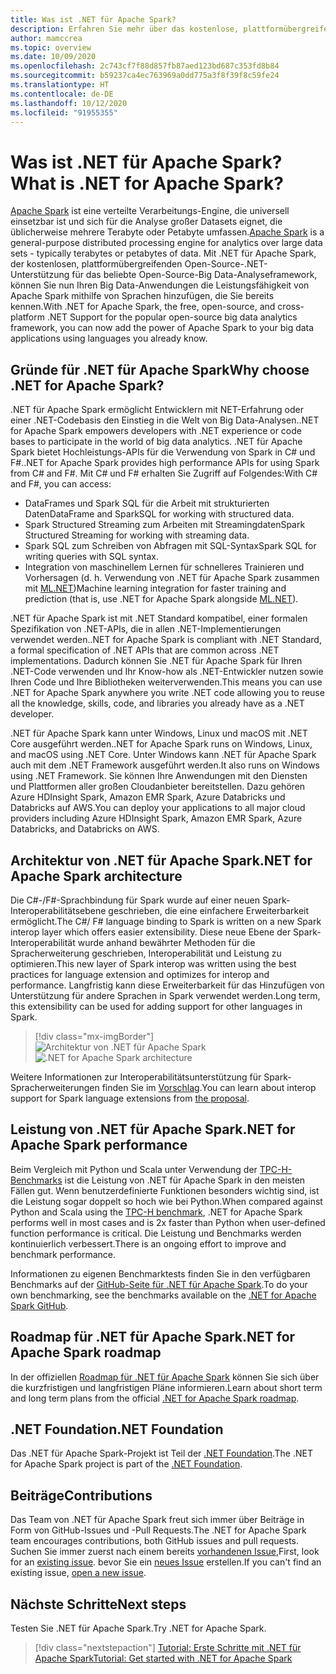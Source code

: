 ```yaml
---
title: Was ist .NET für Apache Spark?
description: Erfahren Sie mehr über das kostenlose, plattformübergreifende und für Big Data Analytics geeignete Open-Source-Framework .NET für Apache Spark, mit dem Sie Spark für Ihren .NET-Code verwenden können.
author: mamccrea
ms.topic: overview
ms.date: 10/09/2020
ms.openlocfilehash: 2c743cf7f88d857fb87aed123bd687c353fd8b84
ms.sourcegitcommit: b59237ca4ec763969a0dd775a3f8f39f8c59fe24
ms.translationtype: HT
ms.contentlocale: de-DE
ms.lasthandoff: 10/12/2020
ms.locfileid: "91955355"
---
```

# <a name="what-is-net-for-apache-spark"></a><span data-ttu-id="b15b2-103">Was ist .NET für Apache Spark?</span><span class="sxs-lookup"><span data-stu-id="b15b2-103">What is .NET for Apache Spark?</span></span>

<span data-ttu-id="b15b2-104">[Apache Spark](what-is-spark.md) ist eine verteilte Verarbeitungs-Engine, die universell einsetzbar ist und sich für die Analyse großer Datasets eignet, die üblicherweise mehrere Terabyte oder Petabyte umfassen.</span><span class="sxs-lookup"><span data-stu-id="b15b2-104">[Apache Spark](what-is-spark.md) is a general-purpose distributed processing engine for analytics over large data sets - typically terabytes or petabytes of data.</span></span> <span data-ttu-id="b15b2-105">Mit .NET für Apache Spark, der kostenlosen, plattformübergreifenden Open-Source-.NET-Unterstützung für das beliebte Open-Source-Big Data-Analyseframework, können Sie nun Ihren Big Data-Anwendungen die Leistungsfähigkeit von Apache Spark mithilfe von Sprachen hinzufügen, die Sie bereits kennen.</span><span class="sxs-lookup"><span data-stu-id="b15b2-105">With .NET for Apache Spark, the free, open-source, and cross-platform .NET Support for the popular open-source big data analytics framework, you can now add the power of Apache Spark to your big data applications using languages you already know.</span></span>

## <a name="why-choose-net-for-apache-spark"></a><span data-ttu-id="b15b2-106">Gründe für .NET für Apache Spark</span><span class="sxs-lookup"><span data-stu-id="b15b2-106">Why choose .NET for Apache Spark?</span></span>

<span data-ttu-id="b15b2-107">.NET für Apache Spark ermöglicht Entwicklern mit NET-Erfahrung oder einer .NET-Codebasis den Einstieg in die Welt von Big Data-Analysen.</span><span class="sxs-lookup"><span data-stu-id="b15b2-107">.NET for Apache Spark empowers developers with .NET experience or code bases to participate in the world of big data analytics.</span></span> <span data-ttu-id="b15b2-108">.NET für Apache Spark bietet Hochleistungs-APIs für die Verwendung von Spark in C# und F#.</span><span class="sxs-lookup"><span data-stu-id="b15b2-108">.NET for Apache Spark provides high performance APIs for using Spark from C# and F#.</span></span> <span data-ttu-id="b15b2-109">Mit C# und F# erhalten Sie Zugriff auf Folgendes:</span><span class="sxs-lookup"><span data-stu-id="b15b2-109">With C# and F#, you can access:</span></span>

* <span data-ttu-id="b15b2-110">DataFrames und Spark SQL für die Arbeit mit strukturierten Daten</span><span class="sxs-lookup"><span data-stu-id="b15b2-110">DataFrame and SparkSQL for working with structured data.</span></span>
* <span data-ttu-id="b15b2-111">Spark Structured Streaming zum Arbeiten mit Streamingdaten</span><span class="sxs-lookup"><span data-stu-id="b15b2-111">Spark Structured Streaming for working with streaming data.</span></span>
* <span data-ttu-id="b15b2-112">Spark SQL zum Schreiben von Abfragen mit SQL-Syntax</span><span class="sxs-lookup"><span data-stu-id="b15b2-112">Spark SQL for writing queries with SQL syntax.</span></span>
* <span data-ttu-id="b15b2-113">Integration von maschinellem Lernen für schnelleres Trainieren und Vorhersagen (d. h. Verwendung von .NET für Apache Spark zusammen mit [ML.NET](https://dot.net/ml))</span><span class="sxs-lookup"><span data-stu-id="b15b2-113">Machine learning integration for faster training and prediction (that is, use .NET for Apache Spark alongside [ML.NET](https://dot.net/ml)).</span></span>

<span data-ttu-id="b15b2-114">.NET für Apache Spark ist mit .NET Standard kompatibel, einer formalen Spezifikation von .NET-APIs, die in allen .NET-Implementierungen verwendet werden.</span><span class="sxs-lookup"><span data-stu-id="b15b2-114">.NET for Apache Spark is compliant with .NET Standard, a formal specification of .NET APIs that are common across .NET implementations.</span></span> <span data-ttu-id="b15b2-115">Dadurch können Sie .NET für Apache Spark für Ihren .NET-Code verwenden und Ihr Know-how als .NET-Entwickler nutzen sowie Ihren Code und Ihre Bibliotheken weiterverwenden.</span><span class="sxs-lookup"><span data-stu-id="b15b2-115">This means you can use .NET for Apache Spark anywhere you write .NET code allowing you to reuse all the knowledge, skills, code, and libraries you already have as a .NET developer.</span></span>

<span data-ttu-id="b15b2-116">.NET für Apache Spark kann unter Windows, Linux und macOS mit .NET Core ausgeführt werden.</span><span class="sxs-lookup"><span data-stu-id="b15b2-116">.NET for Apache Spark runs on Windows, Linux, and macOS using .NET Core.</span></span> <span data-ttu-id="b15b2-117">Unter Windows kann .NET für Apache Spark auch mit dem .NET Framework ausgeführt werden.</span><span class="sxs-lookup"><span data-stu-id="b15b2-117">It also runs on Windows using .NET Framework.</span></span> <span data-ttu-id="b15b2-118">Sie können Ihre Anwendungen mit den Diensten und Plattformen aller großen Cloudanbieter bereitstellen. Dazu gehören Azure HDInsight Spark, Amazon EMR Spark, Azure Databricks und Databricks auf AWS.</span><span class="sxs-lookup"><span data-stu-id="b15b2-118">You can deploy your applications to all major cloud providers including Azure HDInsight Spark, Amazon EMR Spark, Azure Databricks, and Databricks on AWS.</span></span>

## <a name="net-for-apache-spark-architecture"></a><span data-ttu-id="b15b2-119">Architektur von .NET für Apache Spark</span><span class="sxs-lookup"><span data-stu-id="b15b2-119">.NET for Apache Spark architecture</span></span>

<span data-ttu-id="b15b2-120">Die C#-/F#-Sprachbindung für Spark wurde auf einer neuen Spark-Interoperabilitätsebene geschrieben, die eine einfachere Erweiterbarkeit ermöglicht.</span><span class="sxs-lookup"><span data-stu-id="b15b2-120">The C#/ F# language binding to Spark is written on a new Spark interop layer which offers easier extensibility.</span></span> <span data-ttu-id="b15b2-121">Diese neue Ebene der Spark-Interoperabilität wurde anhand bewährter Methoden für die Spracherweiterung geschrieben, Interoperabilität und Leistung zu optimieren.</span><span class="sxs-lookup"><span data-stu-id="b15b2-121">This new layer of Spark interop was written using the best practices for language extension and optimizes for interop and performance.</span></span> <span data-ttu-id="b15b2-122">Langfristig kann diese Erweiterbarkeit für das Hinzufügen von Unterstützung für andere Sprachen in Spark verwendet werden.</span><span class="sxs-lookup"><span data-stu-id="b15b2-122">Long term, this extensibility can be used for adding support for other languages in Spark.</span></span>

> [!div class="mx-imgBorder"]
> <span data-ttu-id="b15b2-123">![Architektur von .NET für Apache Spark](media/dotnet-spark-architecture.png)</span><span class="sxs-lookup"><span data-stu-id="b15b2-123">![.NET for Apache Spark architecture](media/dotnet-spark-architecture.png)</span></span>

<span data-ttu-id="b15b2-124">Weitere Informationen zur Interoperabilitätsunterstützung für Spark-Spracherweiterungen finden Sie im [Vorschlag](https://issues.apache.org/jira/browse/SPARK-26257).</span><span class="sxs-lookup"><span data-stu-id="b15b2-124">You can learn about interop support for Spark language extensions from [the proposal](https://issues.apache.org/jira/browse/SPARK-26257).</span></span>

## <a name="net-for-apache-spark-performance"></a><span data-ttu-id="b15b2-125">Leistung von .NET für Apache Spark</span><span class="sxs-lookup"><span data-stu-id="b15b2-125">.NET for Apache Spark performance</span></span>

<span data-ttu-id="b15b2-126">Beim Vergleich mit Python und Scala unter Verwendung der [TPC-H-Benchmarks](http://www.tpc.org/tpch/) ist die Leistung von .NET für Apache Spark in den meisten Fällen gut. Wenn benutzerdefinierte Funktionen besonders wichtig sind, ist die Leistung sogar doppelt so hoch wie bei Python.</span><span class="sxs-lookup"><span data-stu-id="b15b2-126">When compared against Python and Scala using the [TPC-H benchmark](http://www.tpc.org/tpch/), .NET for Apache Spark performs well in most cases and is 2x faster than Python when user-defined function performance is critical.</span></span> <span data-ttu-id="b15b2-127">Die Leistung und Benchmarks werden kontinuierlich verbessert.</span><span class="sxs-lookup"><span data-stu-id="b15b2-127">There is an ongoing effort to improve and benchmark performance.</span></span>

<span data-ttu-id="b15b2-128">Informationen zu eigenen Benchmarktests finden Sie in den verfügbaren Benchmarks auf der [GitHub-Seite für .NET für Apache Spark](https://github.com/dotnet/spark/tree/master/benchmark).</span><span class="sxs-lookup"><span data-stu-id="b15b2-128">To do your own benchmarking, see the benchmarks available on the [.NET for Apache Spark GitHub](https://github.com/dotnet/spark/tree/master/benchmark).</span></span>

## <a name="net-for-apache-spark-roadmap"></a><span data-ttu-id="b15b2-129">Roadmap für .NET für Apache Spark</span><span class="sxs-lookup"><span data-stu-id="b15b2-129">.NET for Apache Spark roadmap</span></span>

<span data-ttu-id="b15b2-130">In der offiziellen [Roadmap für .NET für Apache Spark](https://github.com/dotnet/spark/blob/master/ROADMAP.md) können Sie sich über die kurzfristigen und langfristigen Pläne informieren.</span><span class="sxs-lookup"><span data-stu-id="b15b2-130">Learn about short term and long term plans from the official [.NET for Apache Spark roadmap](https://github.com/dotnet/spark/blob/master/ROADMAP.md).</span></span>

## <a name="net-foundation"></a><span data-ttu-id="b15b2-131">.NET Foundation</span><span class="sxs-lookup"><span data-stu-id="b15b2-131">.NET Foundation</span></span>

<span data-ttu-id="b15b2-132">Das .NET für Apache Spark-Projekt ist Teil der [.NET Foundation](https://www.dotnetfoundation.org/).</span><span class="sxs-lookup"><span data-stu-id="b15b2-132">The .NET for Apache Spark project is part of the [.NET Foundation](https://www.dotnetfoundation.org/).</span></span>

## <a name="contributions"></a><span data-ttu-id="b15b2-133">Beiträge</span><span class="sxs-lookup"><span data-stu-id="b15b2-133">Contributions</span></span>

<span data-ttu-id="b15b2-134">Das Team von .NET für Apache Spark freut sich immer über Beiträge in Form von GitHub-Issues und -Pull Requests.</span><span class="sxs-lookup"><span data-stu-id="b15b2-134">The .NET for Apache Spark team encourages contributions, both GitHub issues and pull requests.</span></span> <span data-ttu-id="b15b2-135">Suchen Sie immer zuerst nach einem bereits [vorhandenen Issue](https://github.com/dotnet/spark/issues),</span><span class="sxs-lookup"><span data-stu-id="b15b2-135">First, look for an [existing issue](https://github.com/dotnet/spark/issues).</span></span> <span data-ttu-id="b15b2-136">bevor Sie ein [neues Issue](https://github.com/dotnet/spark/issues?utf8=%E2%9C%93&q=is%3Aissue+is%3Aopen+) erstellen.</span><span class="sxs-lookup"><span data-stu-id="b15b2-136">If you can't find an existing issue, [open a new issue](https://github.com/dotnet/spark/issues?utf8=%E2%9C%93&q=is%3Aissue+is%3Aopen+).</span></span>

## <a name="next-steps"></a><span data-ttu-id="b15b2-137">Nächste Schritte</span><span class="sxs-lookup"><span data-stu-id="b15b2-137">Next steps</span></span>

<span data-ttu-id="b15b2-138">Testen Sie .NET für Apache Spark.</span><span class="sxs-lookup"><span data-stu-id="b15b2-138">Try .NET for Apache Spark.</span></span>
> [!div class="nextstepaction"]
> [<span data-ttu-id="b15b2-139">Tutorial: Erste Schritte mit .NET für Apache Spark</span><span class="sxs-lookup"><span data-stu-id="b15b2-139">Tutorial: Get started with .NET for Apache Spark</span></span>](./tutorials/get-started.md)
